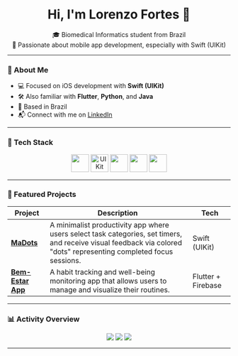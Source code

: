 <h1 align="center">Hi, I'm Lorenzo Fortes 👋</h1>

<p align="center">
  🎓 Biomedical Informatics student from Brazil <br>
  📱 Passionate about mobile app development, especially with Swift (UIKit)
</p>

---

### 🧠 About Me

- 💻 Focused on iOS development with **Swift (UIKit)**
- 🛠 Also familiar with **Flutter**, **Python**, and **Java**
- 📍 Based in Brazil
- 📬 Connect with me on [LinkedIn](https://www.linkedin.com/in/lorenzo-fortes-573666174/)

---

### 🧰 Tech Stack

<p align="center">
  <img height="40" src="https://cdn.jsdelivr.net/gh/devicons/devicon/icons/swift/swift-original.svg" />
  <img height="40" src="https://upload.wikimedia.org/wikipedia/commons/5/5f/Apple_logo_black.svg" title="UIKit" />
  <img height="40" src="https://cdn.jsdelivr.net/gh/devicons/devicon/icons/flutter/flutter-original.svg" />
  <img height="40" src="https://cdn.jsdelivr.net/gh/devicons/devicon/icons/python/python-original.svg" />
  <img height="40" src="https://cdn.jsdelivr.net/gh/devicons/devicon/icons/java/java-original.svg" />
</p>

---

### 📂 Featured Projects

| Project | Description | Tech |
|--------|-------------|------|
| [**MaDots**](https://github.com/Fortes1608/MaDots) | A minimalist productivity app where users select task categories, set timers, and receive visual feedback via colored "dots" representing completed focus sessions. | Swift (UIKit) |
| [**Bem-Estar App**](https://github.com/YBraga35/aplicativo-bem-estar) | A habit tracking and well-being monitoring app that allows users to manage and visualize their routines. | Flutter + Firebase |

---

### 📊 Activity Overview

<p align="center">
  <img src="https://github-profile-summary-cards.vercel.app/api/cards/profile-details?username=Fortes1608&theme=default" />
  <img src="https://github-profile-summary-cards.vercel.app/api/cards/repos-per-language?username=Fortes1608&theme=default" />
  <img src="https://github-profile-summary-cards.vercel.app/api/cards/stats?username=Fortes1608&theme=default" />
</p>

---

